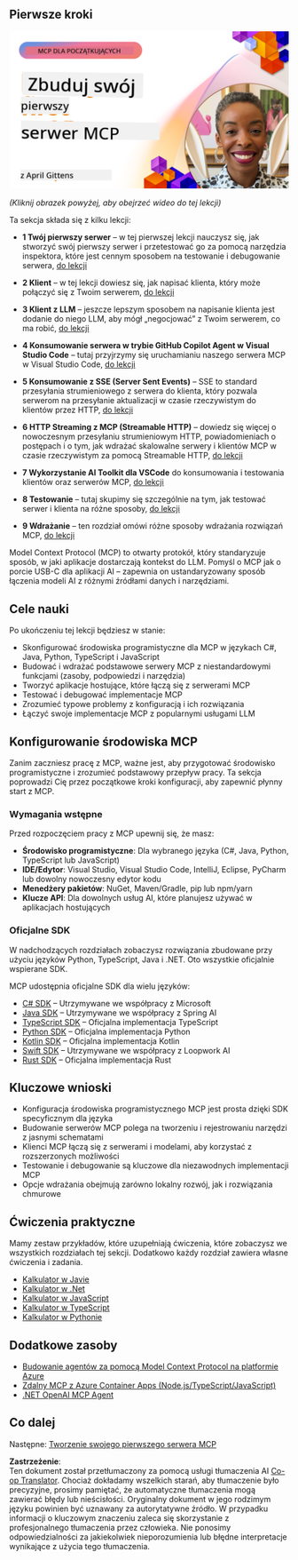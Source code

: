 <!--
CO_OP_TRANSLATOR_METADATA:
{
  "original_hash": "858362ce0118de3fec0f9114bf396101",
  "translation_date": "2025-07-29T01:33:22+00:00",
  "source_file": "03-GettingStarted/README.md",
  "language_code": "pl"
}
-->
## Pierwsze kroki  

[![Zbuduj swój pierwszy serwer MCP](../../../translated_images/04.0ea920069efd979a0b2dad51e72c1df7ead9c57b3305796068a6cee1f0dd6674.pl.png)](https://youtu.be/sNDZO9N4m9Y)

_(Kliknij obrazek powyżej, aby obejrzeć wideo do tej lekcji)_

Ta sekcja składa się z kilku lekcji:

- **1 Twój pierwszy serwer** – w tej pierwszej lekcji nauczysz się, jak stworzyć swój pierwszy serwer i przetestować go za pomocą narzędzia inspektora, które jest cennym sposobem na testowanie i debugowanie serwera, [do lekcji](01-first-server/README.md)

- **2 Klient** – w tej lekcji dowiesz się, jak napisać klienta, który może połączyć się z Twoim serwerem, [do lekcji](02-client/README.md)

- **3 Klient z LLM** – jeszcze lepszym sposobem na napisanie klienta jest dodanie do niego LLM, aby mógł „negocjować” z Twoim serwerem, co ma robić, [do lekcji](03-llm-client/README.md)

- **4 Konsumowanie serwera w trybie GitHub Copilot Agent w Visual Studio Code** – tutaj przyjrzymy się uruchamianiu naszego serwera MCP w Visual Studio Code, [do lekcji](04-vscode/README.md)

- **5 Konsumowanie z SSE (Server Sent Events)** – SSE to standard przesyłania strumieniowego z serwera do klienta, który pozwala serwerom na przesyłanie aktualizacji w czasie rzeczywistym do klientów przez HTTP, [do lekcji](05-sse-server/README.md)

- **6 HTTP Streaming z MCP (Streamable HTTP)** – dowiedz się więcej o nowoczesnym przesyłaniu strumieniowym HTTP, powiadomieniach o postępach i o tym, jak wdrażać skalowalne serwery i klientów MCP w czasie rzeczywistym za pomocą Streamable HTTP, [do lekcji](06-http-streaming/README.md)

- **7 Wykorzystanie AI Toolkit dla VSCode** do konsumowania i testowania klientów oraz serwerów MCP, [do lekcji](07-aitk/README.md)

- **8 Testowanie** – tutaj skupimy się szczególnie na tym, jak testować serwer i klienta na różne sposoby, [do lekcji](08-testing/README.md)

- **9 Wdrażanie** – ten rozdział omówi różne sposoby wdrażania rozwiązań MCP, [do lekcji](09-deployment/README.md)

Model Context Protocol (MCP) to otwarty protokół, który standaryzuje sposób, w jaki aplikacje dostarczają kontekst do LLM. Pomyśl o MCP jak o porcie USB-C dla aplikacji AI – zapewnia on ustandaryzowany sposób łączenia modeli AI z różnymi źródłami danych i narzędziami.

## Cele nauki

Po ukończeniu tej lekcji będziesz w stanie:

- Skonfigurować środowiska programistyczne dla MCP w językach C#, Java, Python, TypeScript i JavaScript
- Budować i wdrażać podstawowe serwery MCP z niestandardowymi funkcjami (zasoby, podpowiedzi i narzędzia)
- Tworzyć aplikacje hostujące, które łączą się z serwerami MCP
- Testować i debugować implementacje MCP
- Zrozumieć typowe problemy z konfiguracją i ich rozwiązania
- Łączyć swoje implementacje MCP z popularnymi usługami LLM

## Konfigurowanie środowiska MCP

Zanim zaczniesz pracę z MCP, ważne jest, aby przygotować środowisko programistyczne i zrozumieć podstawowy przepływ pracy. Ta sekcja poprowadzi Cię przez początkowe kroki konfiguracji, aby zapewnić płynny start z MCP.

### Wymagania wstępne

Przed rozpoczęciem pracy z MCP upewnij się, że masz:

- **Środowisko programistyczne**: Dla wybranego języka (C#, Java, Python, TypeScript lub JavaScript)
- **IDE/Edytor**: Visual Studio, Visual Studio Code, IntelliJ, Eclipse, PyCharm lub dowolny nowoczesny edytor kodu
- **Menedżery pakietów**: NuGet, Maven/Gradle, pip lub npm/yarn
- **Klucze API**: Dla dowolnych usług AI, które planujesz używać w aplikacjach hostujących

### Oficjalne SDK

W nadchodzących rozdziałach zobaczysz rozwiązania zbudowane przy użyciu języków Python, TypeScript, Java i .NET. Oto wszystkie oficjalnie wspierane SDK.

MCP udostępnia oficjalne SDK dla wielu języków:
- [C# SDK](https://github.com/modelcontextprotocol/csharp-sdk) – Utrzymywane we współpracy z Microsoft
- [Java SDK](https://github.com/modelcontextprotocol/java-sdk) – Utrzymywane we współpracy z Spring AI
- [TypeScript SDK](https://github.com/modelcontextprotocol/typescript-sdk) – Oficjalna implementacja TypeScript
- [Python SDK](https://github.com/modelcontextprotocol/python-sdk) – Oficjalna implementacja Python
- [Kotlin SDK](https://github.com/modelcontextprotocol/kotlin-sdk) – Oficjalna implementacja Kotlin
- [Swift SDK](https://github.com/modelcontextprotocol/swift-sdk) – Utrzymywane we współpracy z Loopwork AI
- [Rust SDK](https://github.com/modelcontextprotocol/rust-sdk) – Oficjalna implementacja Rust

## Kluczowe wnioski

- Konfiguracja środowiska programistycznego MCP jest prosta dzięki SDK specyficznym dla języka
- Budowanie serwerów MCP polega na tworzeniu i rejestrowaniu narzędzi z jasnymi schematami
- Klienci MCP łączą się z serwerami i modelami, aby korzystać z rozszerzonych możliwości
- Testowanie i debugowanie są kluczowe dla niezawodnych implementacji MCP
- Opcje wdrażania obejmują zarówno lokalny rozwój, jak i rozwiązania chmurowe

## Ćwiczenia praktyczne

Mamy zestaw przykładów, które uzupełniają ćwiczenia, które zobaczysz we wszystkich rozdziałach tej sekcji. Dodatkowo każdy rozdział zawiera własne ćwiczenia i zadania.

- [Kalkulator w Javie](./samples/java/calculator/README.md)
- [Kalkulator w .Net](../../../03-GettingStarted/samples/csharp)
- [Kalkulator w JavaScript](./samples/javascript/README.md)
- [Kalkulator w TypeScript](./samples/typescript/README.md)
- [Kalkulator w Pythonie](../../../03-GettingStarted/samples/python)

## Dodatkowe zasoby

- [Budowanie agentów za pomocą Model Context Protocol na platformie Azure](https://learn.microsoft.com/azure/developer/ai/intro-agents-mcp)
- [Zdalny MCP z Azure Container Apps (Node.js/TypeScript/JavaScript)](https://learn.microsoft.com/samples/azure-samples/mcp-container-ts/mcp-container-ts/)
- [.NET OpenAI MCP Agent](https://learn.microsoft.com/samples/azure-samples/openai-mcp-agent-dotnet/openai-mcp-agent-dotnet/)

## Co dalej

Następne: [Tworzenie swojego pierwszego serwera MCP](01-first-server/README.md)

**Zastrzeżenie**:  
Ten dokument został przetłumaczony za pomocą usługi tłumaczenia AI [Co-op Translator](https://github.com/Azure/co-op-translator). Chociaż dokładamy wszelkich starań, aby tłumaczenie było precyzyjne, prosimy pamiętać, że automatyczne tłumaczenia mogą zawierać błędy lub nieścisłości. Oryginalny dokument w jego rodzimym języku powinien być uznawany za autorytatywne źródło. W przypadku informacji o kluczowym znaczeniu zaleca się skorzystanie z profesjonalnego tłumaczenia przez człowieka. Nie ponosimy odpowiedzialności za jakiekolwiek nieporozumienia lub błędne interpretacje wynikające z użycia tego tłumaczenia.